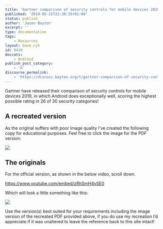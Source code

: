 ```yaml
---
title: 'Gartner comparison of security controls for mobile devices 2019'
published: '2019-05-21T22:38:35+01:00'
status: publish
author: 'Jason Bayton'
excerpt: ''
type: documentation
tags: 
    - Resources
layout: base.njk
id: 8410
doccats:
    - Android
publish_post_category:
    - '6'
discourse_permalink:
    - 'https://discuss.bayton.org/t/gartner-comparison-of-security-controls-for-mobile-devices-2019/299'
---
```

Gartner have released their comparison of security controls for mobile devices 2019, in which Android does exceptionally well, scoring the highest possible rating in 26 of 30 security categories!

## A recreated version

As the original suffers with poor image quality I’ve created the following copy for educational purposes. Feel free to click the image for the PDF version:

[![](https://r2_worker.bayton.workers.dev/uploads/2019/05/Gartner-Comparison-of-Security-Controls-2019-copy-1.jpg)](https://r2_worker.bayton.workers.dev/download/doc/ae-general/Gartner_Comparison_of_Security_Controls_2019.pdf)

## The originals

For the official version, as shown in the below video, scroll down.

https://www.youtube.com/embed/zRhSmH4vSE0

Which will look a little something like this:

![](https://r2_worker.bayton.workers.dev/uploads/2019/05/0.png)

Use the version(s) best suited for your requirements including the image version of the recreated PDF provided above, if you do use my recreation I’d appreciate if it was unaltered to leave the reference back to this site intact!